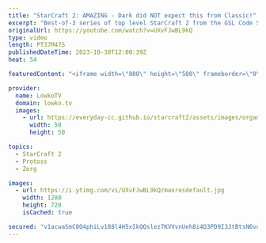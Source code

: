 ```yaml
---
title: "StarCraft 2: AMAZING - Dark did NOT expect this from Classic!"
excerpt: "Best-of-3 series of top level StarCraft 2 from the GSL Code S in South Korea. This series between Classic and Dark is not the Protoss versus Zerg I expected it to be. Loads of cheese and aggressive build orders to try and catch the opponent off guard. Minor mistakes that lead to major results. Support"
originalUrl: https://youtube.com/watch?v=UXvFJwBL9kQ
type: video
length: PT37M47S
publishedDateTime: 2023-10-30T12:00:39Z
heat: 54

featuredContent: "<iframe width=\"800\" height=\"500\" frameborder=\"0\" src=\"https://www.youtube.com/embed/UXvFJwBL9kQ\" allow=\"accelerometer; autoplay; encrypted-media; gyroscope; picture-in-picture\" allowfullscreen></iframe>"

provider:
  name: LowkoTV
  domain: lowko.tv
  images:
    - url: https://everyday-cc.github.io/starcraft2/assets/images/organizations/lowko.tv-50x50.jpg
      width: 50
      height: 50

topics:
  - StarCraft 2
  - Protoss
  - Zerg

images:
  - url: https://i.ytimg.com/vi/UXvFJwBL9kQ/maxresdefault.jpg
    width: 1280
    height: 720
    isCached: true

secured: "v1acwaSmC0Q4phiLv188l4H5xIkQQslez7KVVvnUeh8i4D3PD9I3JtBtsN6vue7wZrjKsddwcbHl8mQE2DwBdyW8sV6/SHiJ3iBWHYjPPhjMn+pz1a2siYZnYnUF5D7xfO6TVbquV5m55qhkzNxH3ollb8QaxuD6F5EDuHr/rOVQe95qly9TsuxRwaNsH3vK1mO0EAweQ1en1rP1rdVMK+0SAuW7Y6UhJeqFPZv8CNNekOd9l5IXwyHUnTqF2FHZFjEncC49Xl4E08iIzgxnq70Pyy3wBgdJOZDEzgvxC9Bi6qr2a+Lb7P4Qksm0YmnA4s3GF87BE5ey72LBeqgra25RLP8rqmjO2CaWXOw9uhWjhb1TXERo7und5q3aa5CnrKBFdNqoAWGGdhDfJZ7mj/awXAG5A8mWa8IkRYKVjt0=;7l8JVxfveYr12kwS/BMcLQ=="
---
```


